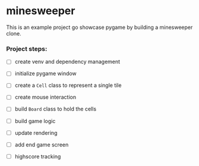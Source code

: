 # minesweeper

This is an example project go showcase pygame by building a
minesweeper clone.   

### Project steps:
- [ ] create venv and dependency management
- [ ] initialize pygame window
- [ ] create a `Cell` class to represent a single tile
- [ ] create mouse interaction 
- [ ] build `Board` class to hold the cells
- [ ] build game logic
- [ ] update rendering
- [ ] add end game screen
- [ ] highscore tracking


